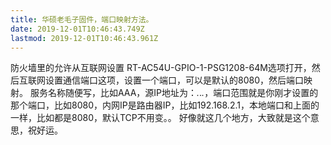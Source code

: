 ```yaml
---
title: 华硕老毛子固件，端口映射方法。
date: 2019-12-01T10:46:43.749Z
lastmod: 2019-12-01T10:46:43.961Z
---
```


防火墙里的允许从互联网设置 RT-AC54U-GPIO-1-PSG1208-64M选项打开，然后互联网设置通信端口这项，设置一个端口，可以是默认的8080，然后端口映射。
服务名称随便写，比如AAA，源IP地址为：*.*.*.*，端口范围就是你刚才设置的那个端口，比如8080，内网IP是路由器IP，比如192.168.2.1，本地端口和上面的一样，比如都是8080，默认TCP不用变。。
好像就这几个地方，大致就是这个意思，祝好运。

